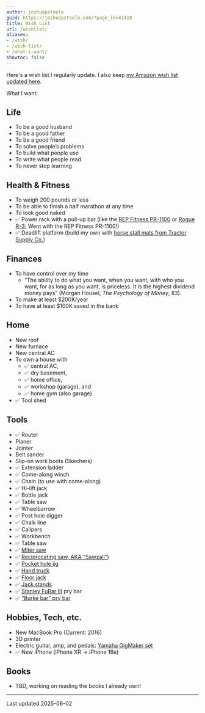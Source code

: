```yaml
---
author: joshuapsteele
guid: https://joshuapsteele.com/?page_id=41418
title: Wish List
url: /wishlist/
aliases:
- /wish/
- /wish-list/
- /what-i-want/
showtoc: false
---
```

Here's a wish list I regularly update. I also keep [my Amazon wish list updated here](https://www.amazon.com/hz/wishlist/ls/BW0P3RTT6XVG?ref_=wl_share).

What I want:

## Life

- To be a good husband
- To be a good father
- To be a good friend
- To solve people’s problems
- To build what people use
- To write what people read
- To never stop learning

## Health & Fitness

- To weigh 200 pounds or less
- To be able to finish a half marathon at any time
- To look good naked
- ✅ Power rack with a pull-up bar (like the [REP Fitness PR–1100](https://repfitness.com/collections/power-racks/products/pr-1100-power-rack) or [Rogue R–3](https://www.roguefitness.com/rogue-r-3-power-rack); Went with the REP Fitness PR-1100!)
- ✅ Deadlift platform (build my own with [horse stall mats from Tractor Supply Co.](https://www.tractorsupply.com/tsc/product/4-ft-x-6-ft-x-3-4-in-thick-rubber-stall-mat))

## Finances

- To have control over my time
  - “The ability to do what you want, when you want, with who you want, for as long as you want, is priceless. It is the highest dividend money pays” (Morgan Housel, _The Psychology of Money_, 83).
- To make at least $200K/year
- To have at least $100K saved in the bank

## Home

- New roof
- New furnace
- New central AC
- To own a house with
  - ✅ central AC,
  - ✅ dry basement,
  - ✅ home office,
  - ✅ workshop (garage), and
  - ✅ home gym (also garage)
- ✅ Tool shed

## Tools

- ✅ Router
- Planer
- Jointer
- Belt sander
- Slip-on work boots (Skechers)
- ✅ Extension ladder
- ✅ Come-along winch
- ✅ Chain (to use with come-along)
- ✅ Hi-lift jack
- ✅ Bottle jack
- ✅ Table saw
- ✅ Wheelbarrow
- ✅ Post hole digger
- ✅ Chalk line
- ✅ Calipers
- ✅ Workbench
- ✅ Table saw
- ✅ [Miter saw](https://amzn.to/3XzmOrA)
- ✅ [Reciprocating saw, AKA “Sawzall”](https://amzn.to/3CWkjYp))
- ✅ [Pocket hole jig](https://amzn.to/3iLeFBI)
- ✅ [Hand truck](https://www.harborfreight.com/material-handling/hand-trucks-carts-dollies/800-lb-capacity-hand-truck-58294.html)
- ✅ [Floor jack](https://www.harborfreight.com/automotive/jacks-jack-stands/floor-jacks/3-ton-low-profile-floor-jack-with-rapid-pump-red-56617.html)
- ✅ [Jack stands](https://www.harborfreight.com/automotive/jacks-jack-stands/jack-stands/6-ton-heavy-duty-ratcheting-jack-stands-black-58342.html)
- ✅ [Stanley FuBar III](https://amzn.to/3ZJ0BZT) pry bar
- ✅ [“Burke bar” pry bar](https://marshalltown.com/pro-2152-monster-pry-bar)

## Hobbies, Tech, etc.

- New MacBook Pro (Current: 2016)
- 3D printer
- Electric guitar, amp, and pedals: [Yamaha GigMaker set](https://www.sweetwater.com/store/detail/GigMakEGBk--yamaha-gigmaker-electric-guitar-pack-black)
- ✅ New iPhone (iPhone XR -> iPhone 16e)

## Books

- TBD, working on reading the books I already own!

* * *

Last updated 2025-06-02
